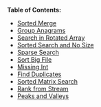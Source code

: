 **Table of Contents:**

  * [Sorted Merge]()
  * [Group Anagrams]()
  * [Search in Rotated Array]()
  * [Sorted Search and No Size]()
  * [Sparse Search]()
  * [Sort Big File]()
  * [Missing Int]()
  * [Find Duplicates]()
  * [Sorted Matrix Search]()
  * [Rank from Stream]()
  * [Peaks and Valleys]()